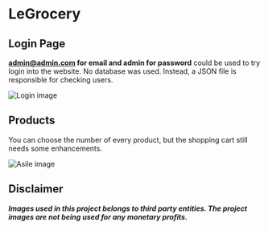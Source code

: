# LeGrocery

## Login Page
**admin@admin.com for email and admin for password** could be used to try login into the website. 
No database was used. Instead, a JSON file is responsible for checking users. 

![Login image](https://i.postimg.cc/sX4TFtqT/Untitled.png)

## Products
You can choose the number of every product, but the shopping cart still needs some enhancements.  

![Asile image](https://i.ibb.co/6y1X7cW/image.png)

## Disclaimer
***Images used in this project belongs to third party entities. The project images are not being used for any monetary profits.***

